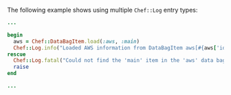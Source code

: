 The following example shows using multiple `Chef::Log` entry types:

```ruby
...

begin
  aws = Chef::DataBagItem.load(:aws, :main)
  Chef::Log.info("Loaded AWS information from DataBagItem aws[#{aws['id']}]")
rescue
  Chef::Log.fatal("Could not find the 'main' item in the 'aws' data bag")
  raise
end

...
```